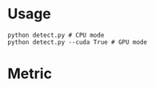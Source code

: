 # Usage

```
python detect.py # CPU mode  
python detect.py --cuda True # GPU mode  
```

# Metric

